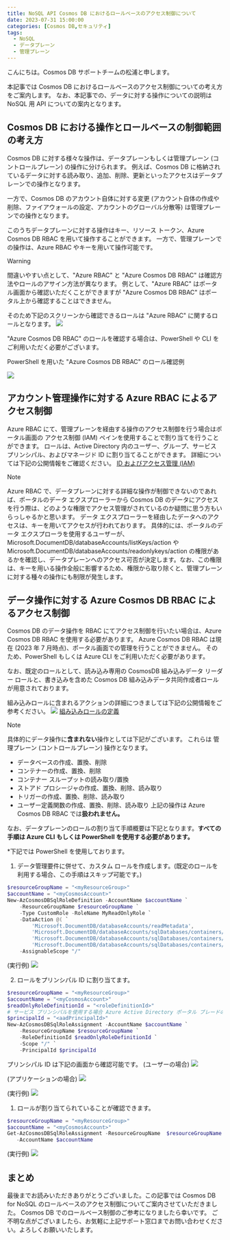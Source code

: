 ```yaml
---
title: NoSQL API Cosmos DB におけるロールベースのアクセス制御について
date: 2023-07-31 15:00:00
categories: [Cosmos DB,セキュリティ]
tags:
  - NoSQL
  - データプレーン
  - 管理プレーン
---
```


こんにちは。Cosmos DB サポートチームの松浦と申します。

本記事では Cosmos DB におけるロールベースのアクセス制御についての考え方をご案内します。
なお、本記事での、データに対する操作についての説明は NoSQL 用 API についての案内となります。

<!--more-->
## Cosmos DB における操作とロールベースの制御範囲の考え方

Cosmos DB に対する様々な操作は、データプレーンもしくは管理プレーン (コントロールプレーン) の操作に分けられます。
例えば、Cosmos DB に格納されているデータに対する読み取り、追加、削除、更新といったアクセスはデータプレーンでの操作となります。

一方で、Cosmos DB のアカウント自体に対する変更 (アカウント自体の作成や削除、ファイアウォールの設定、アカウントのグローバル分散等) は管理プレーンでの操作となります。

このうちデータプレーンに対する操作はキー、リソース トークン、Azure Cosmos DB RBAC を用いて操作することができます。
一方で、管理プレーンでの操作は、Azure RBAC やキーを用いて操作可能です。

> [!WARNING]
> 間違いやすい点として、"Azure RBAC" と "Azure Cosmos DB RBAC" は確認方法やロールのアサイン方法が異なります。
> 例として、"Azure RBAC" はポータル画面から確認いただくことができますが "Azure Cosmos DB RBAC" はポータル上から確認することはできません。

そのため下記のスクリーンから確認できるロールは "Azure RBAC" に関するロールとなります。
![](./Rolebase-access-control/IAMscreen.png)

"Azure Cosmos DB RBAC" のロールを確認する場合は、PowerShell や CLI をご利用いただく必要がございます。


PowerShell を用いた "Azure Cosmos DB RBAC" のロール確認例

![](./Rolebase-access-control/AzureCosmosRBACList.png)

## アカウント管理操作に対する Azure RBAC によるアクセス制御

Azure RBAC にて、管理プレーンを経由する操作のアクセス制御を行う場合はポータル画面の アクセス制御 (IAM) ペインを使用することで割り当てを行うことができます。
ロールは、Active Directory 内のユーザー、グループ、サービス プリンシパル、およびマネージド ID に割り当てることができます。
詳細については下記の公開情報をご確認ください。
[ID およびアクセス管理 (IAM)](https://learn.microsoft.com/ja-jp/azure/cosmos-db/role-based-access-control#identity-and-access-management-iam)

> [!NOTE]
> Azure RBAC で、データプレーンに対する詳細な操作が制御できないのであれば、ポータルのデータ エクスプローラーから Cosmos DB のデータにアクセスを行う際は、どのような権限でアクセス管理がされているのか疑問に思う方もいらっしゃるかと思います。
> データ エクスプローラーを経由したデータへのアクセスは、キーを用いてアクセスが行われております。
> 具体的には、ポータルのデータ エクスプローラを使用するユーザーが、Microsoft.DocumentDB/databaseAccounts/listKeys/action や Microsoft.DocumentDB/databaseAccounts/readonlykeys/action の権限があるかを確認し、データプレーンへのアクセス可否が決定します。なお、この権限は、キーを用いる操作全般に影響するため、権限から取り除くと、管理プレーンに対する種々の操作にも制限が発生します。

## データ操作に対する Azure Cosmos DB RBAC によるアクセス制御
Cosmos DB のデータ操作を RBAC にてアクセス制御を行いたい場合は、Azure Cosmos DB RBAC を使用する必要があります。
Azure Cosmos DB RBAC は現在 (2023 年 7 月時点)、ポータル画面での管理を行うことができません。
そのため、PowerShell もしくは Azure CLI をご利用いただく必要があります。

なお、既定のロールとして、読み込み専用の CosmosDB 組み込みデータ リーダー ロールと、書き込みを含めた Cosmos DB 組み込みデータ共同作成者ロールが用意されております。


組み込みロールに含まれるアクションの詳細につきましては下記の公開情報をご参考ください。
![](./Rolebase-access-control/buildinrole.png)
[組み込みロールの定義](https://learn.microsoft.com/ja-jp/azure/cosmos-db/how-to-setup-rbac#built-in-role-definitions)


> [!NOTE]
>具体的にデータ操作に**含まれない**操作としては下記がございます。
これらは  管理プレーン (コントロールプレーン) 操作となります。
> - データベースの作成、置換、削除
> - コンテナーの作成、置換、削除
> - コンテナー スループットの読み取り/置換
> - ストアド プロシージャの作成、置換、削除、読み取り
> - トリガーの作成、置換、削除、読み取り
> - ユーザー定義関数の作成、置換、削除、読み取り
> 上記の操作は Azure Cosmos DB RBAC では**扱われません。**

なお、データプレーンのロールの割り当て手順概要は下記となります。**すべての手順は Azure CLI もしくは PowerShell を使用する必要があります。**

*下記では PowerShell を使用しております。
1. データ管理要件に併せて、カスタム ロールを作成します。(既定のロールを利用する場合、この手順はスキップ可能です。)

```PowerShell
$resourceGroupName = "<myResourceGroup>"
$accountName = "<myCosmosAccount>"
New-AzCosmosDBSqlRoleDefinition -AccountName $accountName `
    -ResourceGroupName $resourceGroupName `
    -Type CustomRole -RoleName MyReadOnlyRole `
    -DataAction @( `
        'Microsoft.DocumentDB/databaseAccounts/readMetadata',
        'Microsoft.DocumentDB/databaseAccounts/sqlDatabases/containers/items/read', `
        'Microsoft.DocumentDB/databaseAccounts/sqlDatabases/containers/executeQuery', `
        'Microsoft.DocumentDB/databaseAccounts/sqlDatabases/containers/readChangeFeed') `
    -AssignableScope "/"
```
(実行例)
![](./Rolebase-access-control/customerrolecreate.png)

2. ロールをプリンシパル ID に割り当てます。
```PowerShell
$resourceGroupName = "<myResourceGroup>"
$accountName = "<myCosmosAccount>"
$readOnlyRoleDefinitionId = "<roleDefinitionId>" 
# サービス プリンシパルを使用する場合 Azure Active Directory ポータル ブレードのエンタープライズ アプリケーションの オブジェクト ID をご利用ください。
$principalId = "<aadPrincipalId>"
New-AzCosmosDBSqlRoleAssignment -AccountName $accountName `
    -ResourceGroupName $resourceGroupName `
    -RoleDefinitionId $readOnlyRoleDefinitionId `
    -Scope "/" `
    -PrincipalId $principalId
```
プリンシパル ID は下記の画面から確認可能です。
(ユーザーの場合)
![](./Rolebase-access-control/userprincipal.png)

(アプリケーションの場合)
![](./Rolebase-access-control/serviceprincipal.png)

(実行例)
![](./Rolebase-access-control/roleassignment.png)

1. ロールが割り当てられていることが確認できます。 
```PowerShell
$resourceGroupName = "<myResourceGroup>"
$accountName = "<myCosmosAccount>"
Get-AzCosmosDBSqlRoleAssignment -ResourceGroupName  $resourceGroupName `
   -AccountName $accountName
```
(実行例)
![](./Rolebase-access-control/roleassignmentcheck.png)


## まとめ

最後までお読みいただきありがとうございました。この記事では Cosmos DB for NoSQL のロールベースのアクセス制御についてご案内させていただきました。
Cosmos DB でのロールベース制御のご参考になりましたら幸いです。
ご不明な点がございましたら、お気軽に上記サポート窓口までお問い合わせください。よろしくお願いいたします。
